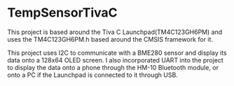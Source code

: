 # TempSensorTivaC
 This project is based around the Tiva C Launchpad(TM4C123GH6PM) and uses the TM4C123GH6PM.h based around the CMSIS framework for it.
 
 This project uses I2C to communicate with a BME280 sensor and display its data onto a 128x64 OLED screen. I also incorporated UART into the project to display the data onto a phone
 through the HM-10 Bluetooth module, or onto a PC if the Launchpad is connected to it through USB.
